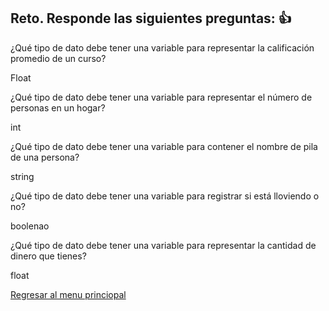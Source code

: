 ## Reto. Responde las siguientes preguntas: 👍
¿Qué tipo de dato debe tener una variable para representar la calificación promedio de un
curso?

Float

¿Qué tipo de dato debe tener una variable para representar el número de personas en un
hogar?

int

¿Qué tipo de dato debe tener una variable para contener el nombre de pila de una persona?

string

¿Qué tipo de dato debe tener una variable para registrar si está lloviendo o no?

boolenao

¿Qué tipo de dato debe tener una variable para representar la cantidad de dinero que
tienes?

float

[Regresar al menu princiopal](https://github.com/escuelaDeCodigoMargaritaMaza/escuela_de_codigo/tree/main/PENSAMIENTO_COMPUTACIONAL)
